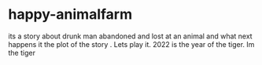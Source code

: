 # happy-animalfarm
its a story about drunk man abandoned and lost at an animal and what next happens it the plot of the story . Lets play it.
2022 is the year of the tiger. Im the tiger
